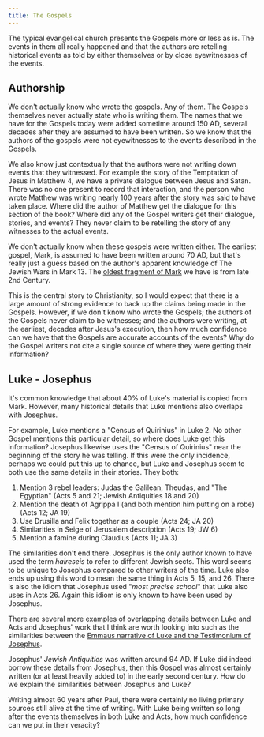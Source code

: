 ```yaml
---
title: The Gospels
---
```


<RedTitleBar
  title="The Gospels"
/>

The typical evangelical church presents the Gospels more or less as is. The events in them all really happened and that the authors are retelling historical events as told by either themselves or by close eyewitnesses of the events. 

## Authorship

<QuoteWithReference
  quote="The 'usual' consensus on the four canonical Gospels is that Mark was written around 70, Matthew around 80, Luke around 90, and John around 100."
  attribution="Richard Carrier"
  source="On the Historicity of Jesus, pg. 307"
/>

We don't actually know who wrote the gospels. Any of them. The Gospels themselves never actually state who is writing them. The names that we have for the Gospels today were added sometime around 150 AD, several decades after they are assumed to have been written. So we know that the authors of the gospels were not eyewitnesses to the events described in the Gospels.

We also know just contextually that the authors were not writing down events that they witnessed. For example the story of the Temptation of Jesus in Matthew 4, we have a private dialogue between Jesus and Satan. There was no one present to record that interaction, and the person who wrote Matthew was writing nearly 100 years after the story was said to have taken place. Where did the author of Matthew get the dialogue for this section of the book? Where did any of the Gospel writers get their dialogue, stories, and events? They never claim to be retelling the story of any witnesses to the actual events.

We don't actually know when these gospels were written either. The earliest gospel, Mark, is assumed to have been written around 70 AD, but that's really just a guess based on the author's apparent knowledge of The Jewish Wars in Mark 13. The [oldest fragment of Mark](https://www.christianheadlines.com/contributors/michael-foust/oldest-manuscript-of-gospel-of-mark-discovered.html) we have is from late 2nd Century.

This is the central story to Christianity, so I would expect that there is a large amount of strong evidence to back up the claims being made in the Gospels. However, if we don't know who wrote the Gospels; the authors of the Gospels never claim to be witnesses; and the authors were writing, at the earliest, decades after Jesus's execution, then how much confidence can we have that the Gospels are accurate accounts of the events? Why do the Gospel writers not cite a single source of where they were getting their information?

## Luke - Josephus

It's common knowledge that about 40% of Luke's material is copied from Mark. However, many historical details that Luke mentions also overlaps with Josephus.

<QuoteWithReference
  quote="More than any other Gospel writer, Luke includes references to the non-Christian world of affairs. Almost every incident of this kind that he mentions turns up somewhere in Josephus' narratives."
  attribution="Steve Mason"
  source="Josephus and the New Testament, pg. 205"
/>

For example, Luke mentions a "Census of Quirinius" in Luke 2. No other Gospel mentions this particular detail, so where does Luke get this information? Josephus likewise uses the "Census of Quirinius" near the beginning of the story he was telling. If this were the only incidence, perhaps we could put this up to chance, but Luke and Josephus seem to both use the same details in their stories. They both:

1. Mention 3 rebel leaders: Judas the Galilean, Theudas, and "The Egyptian" (Acts 5 and 21; Jewish Antiquities 18 and 20)
2. Mention the death of Agrippa I (and both mention him putting on a robe) (Acts 12; JA 19)
3. Use Drusilla and Felix together as a couple (Acts 24; JA 20)
4. Similarities in Seige of Jerusalem description (Acts 19; JW 6)
5. Mention a famine during Claudius (Acts 11; JA 3)

The similarities don't end there. Josephus is the only author known to have used the term *haireseis* to refer to different Jewish sects. This word seems to be unique to Josephus compared to other writers of the time. Luke also ends up using this word to mean the same thing in Acts 5, 15, and 26. There is also the idiom that Josephus used "*most precise school*" that Luke also uses in Acts 26. Again this idiom is only known to have been used by Josephus.

There are several more examples of overlapping details between Luke and Acts and Josephus' work that I think are worth looking into such as the similarities between the [Emmaus narrative of Luke and the Testimonium of Josephus](http://www.josephus.org/GoldbergJosephusLuke1995.pdf).

Josephus' *Jewish Antiquities* was written around 94 AD. If Luke did indeed borrow these details from Josephus, then this Gospel was almost certainly written (or at least heavily added to) in the early second century. How do we explain the similarities between Josephus and Luke? 

Writing almost 60 years after Paul, there were certainly no living primary sources still alive at the time of writing. With Luke being written so long after the events themselves in both Luke and Acts, how much confidence can we put in their veracity? 

<!--
## The Odyssey

In ancient education, students were taught how to read and write using Homer. They did this by rewriting certain passages of Homer, changing the vocabulary, or even writing in a similar style to Homer on different subjects. The author of Mark was  

<ScriptureQuote 
  reference="Illiad 24"
  quote="Priam, king of Troy, sets out at night to rescue the body of his son, Hector, from his murderer, Achilles. The journey was dangerous. He entered Achilles’ abode, and asked for the body of Hector. Achilles was amazed that Priam dared to enter his home. Achilles sent two soldiers to get the ransom, and summoned maidservants to ‘wash and anoint him’. Hector’s body had been saved from desecration. ‘So when the maids had bathed and anointed the body sleek with olive oil and wrapped it round and round in a braided battle-shirt and handsome battle-cape, then Achilles himself lifted it and placed it upon a bier’. [Hector’s bones would be placed in an ossuary, buried in the ground, and covered with stones.] [Priam left with the body at night and brought it to Troy for a fitting burial.] Cassandra was the first to see Priam coming with the bier in the wagon. Three women led in the lament: Andromache, Hecuba, and Helen. After elaborate preparations, they burned Hector’s body at dawn."
/>

<ScriptureQuote 
  reference="Mark 15:42-16:2"
  quote="When it was late, and since it was the day of Preparation, that is, the day before the sabbath, Joseph of Arimathea, a distinguished member of the council, who was also himself waiting expectantly for the kingdom of God, dared to go to Pilate and asked for the body of Jesus. Then Pilate was amazed that he might already be dead; and summoning the centurion, he asked him whether he had been dead for some time. [A woman earlier had anointed Jesus.] When he learned from the centurion that he was dead, he granted the body to Joseph. [Jesus’ rapid death and burial saved the corpse from desecration.] Then Joseph bought a linen cloth, and taking down the body, wrapped it in the linen cloth and placed it in a tomb that had been hewn out of rock. He then rolled a stone against the door of the tomb. Mary Magdalene and Mary the mother of Joses saw where the body was laid. When the sabbath was over, Mary Magdalene and Mary the mother of James, and Salome bought spices, so that they might go and anoint him. And very early on the first day of the week, when the sun had risen, they went to the tomb"
/>

## Literary Techniques

-->
